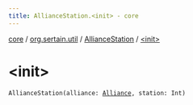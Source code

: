 ```yaml
---
title: AllianceStation.<init> - core
---
```


[core](../../index.md) / [org.sertain.util](../index.md) / [AllianceStation](index.md) / [&lt;init&gt;](.)

# &lt;init&gt;

`AllianceStation(alliance: `[`Alliance`](../-alliance/index.md)`, station: Int)`